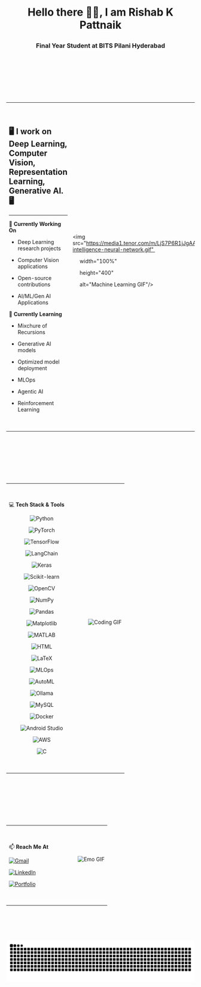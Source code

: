 # <p align="center">Hello there 👋🏼, I am Rishab K Pattnaik</p>

### <p align="center">Final Year Student at BITS Pilani Hyderabad</p>



<table>

  <tr>

    <td width="60%">

      

## 🖥️ I work on Deep Learning, Computer Vision, Representation Learning, Generative AI. 🖥️ 



---



🔭 **Currently Working On**  

- Deep Learning research projects

- Computer Vision applications

- Open-source contributions

- AI/ML/Gen AI Applications



🌱 **Currently Learning**  

- Mixchure of Recursions

- Generative AI models

- Optimized model deployment

- MLOps

- Agentic AI

- Reinforcement Learning

    </td>

    <td width="40%">

<img src="https://media1.tenor.com/m/LjS7P6R1jJgAAAAC/artificial-intelligence-neural-network.gif" 

     width="100%" 

     height="400" 

     alt="Machine Learning GIF"/>

    </td>

  </tr>

</table>



<table>

  <tr>

    <td width="60%">

      

💻 **Tech Stack & Tools**



<div align="center">



![Python](https://img.shields.io/badge/Python-3776AB?style=for-the-badge&logo=python&logoColor=white)

![PyTorch](https://img.shields.io/badge/PyTorch-EE4C2C?style=for-the-badge&logo=pytorch&logoColor=white)

![TensorFlow](https://img.shields.io/badge/TensorFlow-FF6F00?style=for-the-badge&logo=tensorflow&logoColor=white)

![LangChain](https://img.shields.io/badge/LangChain-1C3C3C?style=for-the-badge&logo=langchain&logoColor=white)

![Keras](https://img.shields.io/badge/Keras-D00000?style=for-the-badge&logo=keras&logoColor=white)

![Scikit-learn](https://img.shields.io/badge/Scikit--learn-F7931E?style=for-the-badge&logo=scikit-learn&logoColor=white)

![OpenCV](https://img.shields.io/badge/OpenCV-5C3EE8?style=for-the-badge&logo=opencv&logoColor=white)

![NumPy](https://img.shields.io/badge/NumPy-013243?style=for-the-badge&logo=numpy&logoColor=white)

![Pandas](https://img.shields.io/badge/Pandas-150458?style=for-the-badge&logo=pandas&logoColor=white)

![Matplotlib](https://img.shields.io/badge/Matplotlib-11557C?style=for-the-badge)

![MATLAB](https://img.shields.io/badge/MATLAB-0076A8?style=for-the-badge&logo=mathworks&logoColor=white)

![HTML](https://img.shields.io/badge/HTML-E34F26?style=for-the-badge&logo=html5&logoColor=white)

![LaTeX](https://img.shields.io/badge/LaTeX-008080?style=for-the-badge&logo=latex&logoColor=white)

![MLOps](https://img.shields.io/badge/Hugging_Face-FFD21E?style=for-the-badge&logo=huggingface&logoColor=black)

![AutoML](https://img.shields.io/badge/AutoKeras-FF6F00?style=for-the-badge&logo=keras&logoColor=white)

![Ollama](https://img.shields.io/badge/Ollama-65BBA9?style=for-the-badge&logo=ollama&logoColor=white)

![MySQL](https://img.shields.io/badge/MySQL-4479A1?style=for-the-badge&logo=mysql&logoColor=white)

![Docker](https://img.shields.io/badge/Docker-2496ED?style=for-the-badge&logo=docker&logoColor=white)

![Android Studio](https://img.shields.io/badge/Android_Studio-3DDC84?style=for-the-badge&logo=androidstudio&logoColor=white)

![AWS](https://img.shields.io/badge/AWS-232F3E?style=for-the-badge&logo=amazonaws&logoColor=white)

![C](https://img.shields.io/badge/C-00599C?style=for-the-badge&logo=c&logoColor=white)





</div>

    </td>

    <td width="40%">

      <img src="https://media1.tenor.com/m/2uyENRmiUt0AAAAd/coding.gif" width="100%" alt="Coding GIF"/>

    </td>

  </tr>

</table>



<table>

  <tr>

    <td width="60%">

      

📫 **Reach Me At**  





[![Gmail](https://img.shields.io/badge/Gmail-D14836?style=for-the-badge&logo=gmail&logoColor=white)](mailto:rishabpattnaik9@gmail.com)

[![LinkedIn](https://img.shields.io/badge/linkedin-%230077B5.svg?style=for-the-badge&logo=linkedin&logoColor=white)](https://www.linkedin.com/in/rishab-kumar-pattnaik-6a9939249/)

[![Portfolio](https://img.shields.io/badge/Portfolio-FF7139?style=for-the-badge&logo=firefox-browser&logoColor=white)](https://rishab27279.github.io/)

    </td>

    <td width="40%">

      <img src="https://media.tenor.com/n53f5g-plM0AAAAj/emo.gif" width="100%" alt="Emo GIF"/>

    </td>

  </tr>

</table>



<picture>

  <source media="(prefers-color-scheme: dark)" srcset="https://raw.githubusercontent.com/Riiishaab/Riiishaab/output/github-contribution-grid-snake-dark.svg">

  <source media="(prefers-color-scheme: light)" srcset="https://raw.githubusercontent.com/Riiishaab/Riiishaab/output/github-contribution-grid-snake.svg">

  <img alt="github contribution grid snake animation" src="https://raw.githubusercontent.com/Riiishaab/Riiishaab/output/github-contribution-grid-snake.svg">

</picture>
